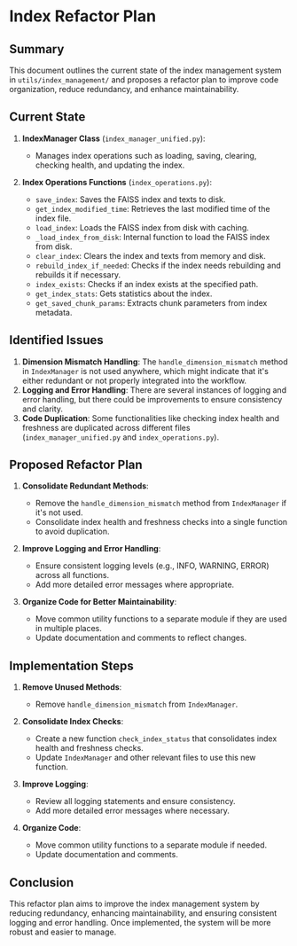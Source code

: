 # Index Refactor Plan

## Summary
This document outlines the current state of the index management system in `utils/index_management/` and proposes a refactor plan to improve code organization, reduce redundancy, and enhance maintainability.

## Current State
1. **IndexManager Class** (`index_manager_unified.py`):
   - Manages index operations such as loading, saving, clearing, checking health, and updating the index.
   
2. **Index Operations Functions** (`index_operations.py`):
   - `save_index`: Saves the FAISS index and texts to disk.
   - `get_index_modified_time`: Retrieves the last modified time of the index file.
   - `load_index`: Loads the FAISS index from disk with caching.
   - `_load_index_from_disk`: Internal function to load the FAISS index from disk.
   - `clear_index`: Clears the index and texts from memory and disk.
   - `rebuild_index_if_needed`: Checks if the index needs rebuilding and rebuilds it if necessary.
   - `index_exists`: Checks if an index exists at the specified path.
   - `get_index_stats`: Gets statistics about the index.
   - `get_saved_chunk_params`: Extracts chunk parameters from index metadata.

## Identified Issues
1. **Dimension Mismatch Handling**: The `handle_dimension_mismatch` method in `IndexManager` is not used anywhere, which might indicate that it's either redundant or not properly integrated into the workflow.
2. **Logging and Error Handling**: There are several instances of logging and error handling, but there could be improvements to ensure consistency and clarity.
3. **Code Duplication**: Some functionalities like checking index health and freshness are duplicated across different files (`index_manager_unified.py` and `index_operations.py`).

## Proposed Refactor Plan
1. **Consolidate Redundant Methods**:
   - Remove the `handle_dimension_mismatch` method from `IndexManager` if it's not used.
   - Consolidate index health and freshness checks into a single function to avoid duplication.

2. **Improve Logging and Error Handling**:
   - Ensure consistent logging levels (e.g., INFO, WARNING, ERROR) across all functions.
   - Add more detailed error messages where appropriate.

3. **Organize Code for Better Maintainability**:
   - Move common utility functions to a separate module if they are used in multiple places.
   - Update documentation and comments to reflect changes.

## Implementation Steps
1. **Remove Unused Methods**:
   - Remove `handle_dimension_mismatch` from `IndexManager`.

2. **Consolidate Index Checks**:
   - Create a new function `check_index_status` that consolidates index health and freshness checks.
   - Update `IndexManager` and other relevant files to use this new function.

3. **Improve Logging**:
   - Review all logging statements and ensure consistency.
   - Add more detailed error messages where necessary.

4. **Organize Code**:
   - Move common utility functions to a separate module if needed.
   - Update documentation and comments.

## Conclusion
This refactor plan aims to improve the index management system by reducing redundancy, enhancing maintainability, and ensuring consistent logging and error handling. Once implemented, the system will be more robust and easier to manage.
